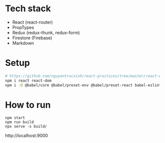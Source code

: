 # Tech stack
- React (react-router)
- PropTypes
- Redux (redux-thunk, redux-form)
- Firestore (Firebase)
- Markdown

# Setup

```bash
# https://github.com/nguyentrucxinh/react-practices/tree/master/react-webpack
npm i react react-dom
npm i -D @babel/core @babel/preset-env @babel/preset-react babel-eslint babel-loader clean-webpack-plugin copy-webpack-plugin css-loader dotenv-webpack eslint eslint-config-airbnb eslint-config-prettier eslint-loader eslint-plugin-import eslint-plugin-jsx-a11y eslint-plugin-prettier eslint-plugin-react file-loader html-webpack-plugin husky lint-staged mini-css-extract-plugin node-sass prettier react-hot-loader sass-loader style-loader webpack webpack-cli webpack-dev-server webpack-merge
```

# How to run

```
npm start
npm run build
npx serve -s build/
```

http://localhost:9000
